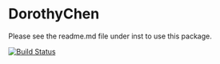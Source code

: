 # DorothyChen
Please see the readme.md file under inst to use this package.

[![Build Status](https://travis-ci.org/z05794/DorothyChen.svg?branch=coursera)](https://travis-ci.org/z05794/DorothyChen.svg?branch=coursera)
